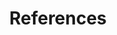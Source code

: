---
title: References
routable: false
taxonomy:
  tag: links
items:
  - headline: References
    description: >
      Sidebar Right - useful for References and Footnotes. On Mobile this
      section sits below page content.
    class: list-none
    links:
      - text: Sidebar Left
        url: /sidebars/sidebar-left
        description: This description is optional
      - text: Sidebar Right
        url: /sidebars/sidebar-right
        description: Another descriptive text
      - text: An entry without an URL
        description: Just in case you need the sidebar for something else
  - headline: Disc
    class: list-disc
    links:
      - url: '#'
        text: First Pellentesque lectus gravida blandit
        description: |
          Maecenas vitae  congue pharetra ipsum
      - url: '#'
        text: Second ipsum
        description: |
          Maecenas vitae orci feugiat pharetra
      - url: '#'
        text: Third Phasellus nibh congue
        description: |
          Maecenas vitae orci feugiat pharetra
  - headline: Decimal
    class: list-decimal
    links:
      - url: '#'
        text: First Pellentesque lectus gravida blandit
        description: |
          Maecenas vitae  congue pharetra ipsum
      - url: '#'
        text: Second ipsum
        description: |
          Maecenas vitae orci feugiat pharetra
      - url: '#'
        text: Third Phasellus nibh congue
        description: |
          Maecenas vitae orci feugiat pharetra
---